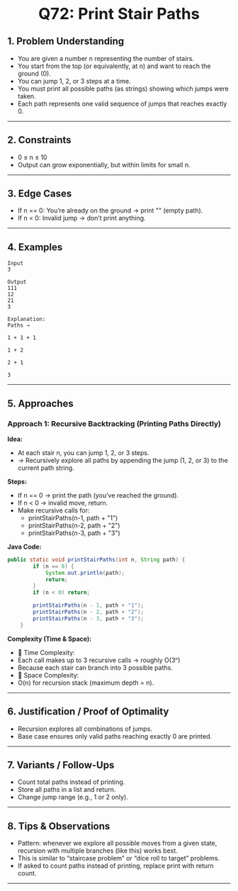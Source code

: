 <!-- #region 72-Print Stair Paths -->

<h1 style="text-align:center; font-size:2.5em; font-weight:bold;">Q72: Print Stair Paths</h1>

## 1. Problem Understanding

- You are given a number n representing the number of stairs.
- You start from the top (or equivalently, at n) and want to reach the ground (0).
- You can jump 1, 2, or 3 steps at a time.
- You must print all possible paths (as strings) showing which jumps were taken.
- Each path represents one valid sequence of jumps that reaches exactly 0.
---

## 2. Constraints

- 0 ≤ n ≤ 10
- Output can grow exponentially, but within limits for small n.
---

## 3. Edge Cases

- If n == 0: You’re already on the ground → print "" (empty path).
- If n < 0: Invalid jump → don’t print anything.
---

## 4. Examples

```text
Input
3

Output
111  
12  
21  
3

Explanation:
Paths →

1 + 1 + 1

1 + 2

2 + 1

3
```

---

## 5. Approaches

### Approach 1: Recursive Backtracking (Printing Paths Directly)

**Idea:**
- At each stair n, you can jump 1, 2, or 3 steps.
- → Recursively explore all paths by appending the jump (1, 2, or 3) to the current path string.

**Steps:**
- If n == 0 → print the path (you’ve reached the ground).
- If n < 0 → invalid move, return.
- Make recursive calls for:
  * printStairPaths(n-1, path + "1")
  * printStairPaths(n-2, path + "2")
  * printStairPaths(n-3, path + "3")

**Java Code:**
```java
public static void printStairPaths(int n, String path) {
        if (n == 0) {
            System.out.println(path);
            return;
        }
        if (n < 0) return;

        printStairPaths(n - 1, path + "1");
        printStairPaths(n - 2, path + "2");
        printStairPaths(n - 3, path + "3");
    }
```

**Complexity (Time & Space):**
- 🧮 Time Complexity:
- Each call makes up to 3 recursive calls → roughly O(3ⁿ)
- Because each stair can branch into 3 possible paths.
- 💾 Space Complexity:
- O(n) for recursion stack (maximum depth = n).

---

## 6. Justification / Proof of Optimality

- Recursion explores all combinations of jumps.
- Base case ensures only valid paths reaching exactly 0 are printed.
---

## 7. Variants / Follow-Ups

- Count total paths instead of printing.
- Store all paths in a list and return.
- Change jump range (e.g., 1 or 2 only).
---

## 8. Tips & Observations

- Pattern: whenever we explore all possible moves from a given state, recursion with multiple branches (like this) works best.
- This is similar to “staircase problem” or “dice roll to target” problems.
- If asked to count paths instead of printing, replace print with return count.
---

<!-- #endregion -->
